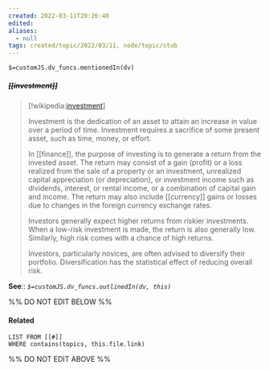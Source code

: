 ```yaml
---
created: 2022-03-11T20:26:40 
edited: 
aliases:
  - null
tags: created/topic/2022/03/11, node/topic/stub
---
```

`$=customJS.dv_funcs.mentionedIn(dv)`

##### <s class="topic-title">[[investment]]</s>

> [!wikipedia:[investment](https://en.wikipedia.org/wiki/Investment)]
> 
> Investment is the dedication of an asset to attain an increase in value over a period of time. Investment requires a sacrifice of some present asset, such as time, money, or effort.
> 
> In [[finance]], the purpose of investing is to generate a return from the invested asset. The return may consist of a gain (profit) or a loss realized from the sale of a property or an investment, unrealized capital appreciation (or depreciation), or investment income such as dividends, interest, or rental income, or a combination of capital gain and income. The return may also include [[currency]] gains or losses due to changes in the foreign currency exchange rates.
> 
> Investors generally expect higher returns from riskier investments. When a low-risk investment is made, the return is also generally low. Similarly, high risk comes with a chance of high returns.
> 
> Investors, particularly novices, are often advised to diversify their portfolio. Diversification has the statistical effect of reducing overall risk.
>


**See**::
*`$=customJS.dv_funcs.outlinedIn(dv, this)`*

%% DO NOT EDIT BELOW %%

#### Related 

```dataview
LIST FROM [[#]]
WHERE contains(topics, this.file.link)
```
%% DO NOT EDIT ABOVE %%
